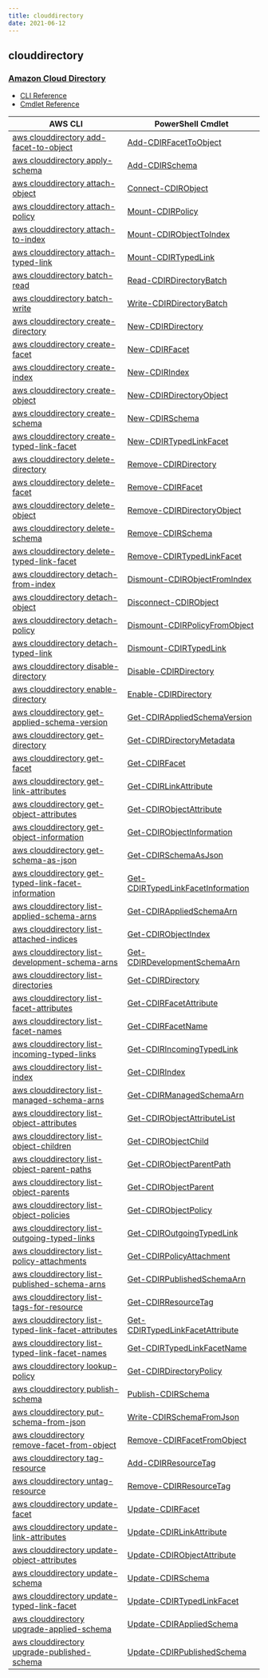 ```yaml
---
title: clouddirectory
date: 2021-06-12
---
```


## clouddirectory

### [Amazon Cloud Directory](https://aws.amazon.com/cloud-directory/)

* [CLI Reference](https://docs.aws.amazon.com/cli/latest/reference/clouddirectory/index.html)
* [Cmdlet Reference](https://docs.aws.amazon.com/powershell/latest/reference/items/AWS_Cloud_Directory_cmdlets.html)

|AWS CLI|PowerShell Cmdlet|
|----|----|
|[aws clouddirectory add-facet-to-object](https://docs.aws.amazon.com/cli/latest/reference/clouddirectory/add-facet-to-object.html)|[Add-CDIRFacetToObject](https://docs.aws.amazon.com/powershell/latest/reference/items/Add-CDIRFacetToObject.html)|
|[aws clouddirectory apply-schema](https://docs.aws.amazon.com/cli/latest/reference/clouddirectory/apply-schema.html)|[Add-CDIRSchema](https://docs.aws.amazon.com/powershell/latest/reference/items/Add-CDIRSchema.html)|
|[aws clouddirectory attach-object](https://docs.aws.amazon.com/cli/latest/reference/clouddirectory/attach-object.html)|[Connect-CDIRObject](https://docs.aws.amazon.com/powershell/latest/reference/items/Connect-CDIRObject.html)|
|[aws clouddirectory attach-policy](https://docs.aws.amazon.com/cli/latest/reference/clouddirectory/attach-policy.html)|[Mount-CDIRPolicy](https://docs.aws.amazon.com/powershell/latest/reference/items/Mount-CDIRPolicy.html)|
|[aws clouddirectory attach-to-index](https://docs.aws.amazon.com/cli/latest/reference/clouddirectory/attach-to-index.html)|[Mount-CDIRObjectToIndex](https://docs.aws.amazon.com/powershell/latest/reference/items/Mount-CDIRObjectToIndex.html)|
|[aws clouddirectory attach-typed-link](https://docs.aws.amazon.com/cli/latest/reference/clouddirectory/attach-typed-link.html)|[Mount-CDIRTypedLink](https://docs.aws.amazon.com/powershell/latest/reference/items/Mount-CDIRTypedLink.html)|
|[aws clouddirectory batch-read](https://docs.aws.amazon.com/cli/latest/reference/clouddirectory/batch-read.html)|[Read-CDIRDirectoryBatch](https://docs.aws.amazon.com/powershell/latest/reference/items/Read-CDIRDirectoryBatch.html)|
|[aws clouddirectory batch-write](https://docs.aws.amazon.com/cli/latest/reference/clouddirectory/batch-write.html)|[Write-CDIRDirectoryBatch](https://docs.aws.amazon.com/powershell/latest/reference/items/Write-CDIRDirectoryBatch.html)|
|[aws clouddirectory create-directory](https://docs.aws.amazon.com/cli/latest/reference/clouddirectory/create-directory.html)|[New-CDIRDirectory](https://docs.aws.amazon.com/powershell/latest/reference/items/New-CDIRDirectory.html)|
|[aws clouddirectory create-facet](https://docs.aws.amazon.com/cli/latest/reference/clouddirectory/create-facet.html)|[New-CDIRFacet](https://docs.aws.amazon.com/powershell/latest/reference/items/New-CDIRFacet.html)|
|[aws clouddirectory create-index](https://docs.aws.amazon.com/cli/latest/reference/clouddirectory/create-index.html)|[New-CDIRIndex](https://docs.aws.amazon.com/powershell/latest/reference/items/New-CDIRIndex.html)|
|[aws clouddirectory create-object](https://docs.aws.amazon.com/cli/latest/reference/clouddirectory/create-object.html)|[New-CDIRDirectoryObject](https://docs.aws.amazon.com/powershell/latest/reference/items/New-CDIRDirectoryObject.html)|
|[aws clouddirectory create-schema](https://docs.aws.amazon.com/cli/latest/reference/clouddirectory/create-schema.html)|[New-CDIRSchema](https://docs.aws.amazon.com/powershell/latest/reference/items/New-CDIRSchema.html)|
|[aws clouddirectory create-typed-link-facet](https://docs.aws.amazon.com/cli/latest/reference/clouddirectory/create-typed-link-facet.html)|[New-CDIRTypedLinkFacet](https://docs.aws.amazon.com/powershell/latest/reference/items/New-CDIRTypedLinkFacet.html)|
|[aws clouddirectory delete-directory](https://docs.aws.amazon.com/cli/latest/reference/clouddirectory/delete-directory.html)|[Remove-CDIRDirectory](https://docs.aws.amazon.com/powershell/latest/reference/items/Remove-CDIRDirectory.html)|
|[aws clouddirectory delete-facet](https://docs.aws.amazon.com/cli/latest/reference/clouddirectory/delete-facet.html)|[Remove-CDIRFacet](https://docs.aws.amazon.com/powershell/latest/reference/items/Remove-CDIRFacet.html)|
|[aws clouddirectory delete-object](https://docs.aws.amazon.com/cli/latest/reference/clouddirectory/delete-object.html)|[Remove-CDIRDirectoryObject](https://docs.aws.amazon.com/powershell/latest/reference/items/Remove-CDIRDirectoryObject.html)|
|[aws clouddirectory delete-schema](https://docs.aws.amazon.com/cli/latest/reference/clouddirectory/delete-schema.html)|[Remove-CDIRSchema](https://docs.aws.amazon.com/powershell/latest/reference/items/Remove-CDIRSchema.html)|
|[aws clouddirectory delete-typed-link-facet](https://docs.aws.amazon.com/cli/latest/reference/clouddirectory/delete-typed-link-facet.html)|[Remove-CDIRTypedLinkFacet](https://docs.aws.amazon.com/powershell/latest/reference/items/Remove-CDIRTypedLinkFacet.html)|
|[aws clouddirectory detach-from-index](https://docs.aws.amazon.com/cli/latest/reference/clouddirectory/detach-from-index.html)|[Dismount-CDIRObjectFromIndex](https://docs.aws.amazon.com/powershell/latest/reference/items/Dismount-CDIRObjectFromIndex.html)|
|[aws clouddirectory detach-object](https://docs.aws.amazon.com/cli/latest/reference/clouddirectory/detach-object.html)|[Disconnect-CDIRObject](https://docs.aws.amazon.com/powershell/latest/reference/items/Disconnect-CDIRObject.html)|
|[aws clouddirectory detach-policy](https://docs.aws.amazon.com/cli/latest/reference/clouddirectory/detach-policy.html)|[Dismount-CDIRPolicyFromObject](https://docs.aws.amazon.com/powershell/latest/reference/items/Dismount-CDIRPolicyFromObject.html)|
|[aws clouddirectory detach-typed-link](https://docs.aws.amazon.com/cli/latest/reference/clouddirectory/detach-typed-link.html)|[Dismount-CDIRTypedLink](https://docs.aws.amazon.com/powershell/latest/reference/items/Dismount-CDIRTypedLink.html)|
|[aws clouddirectory disable-directory](https://docs.aws.amazon.com/cli/latest/reference/clouddirectory/disable-directory.html)|[Disable-CDIRDirectory](https://docs.aws.amazon.com/powershell/latest/reference/items/Disable-CDIRDirectory.html)|
|[aws clouddirectory enable-directory](https://docs.aws.amazon.com/cli/latest/reference/clouddirectory/enable-directory.html)|[Enable-CDIRDirectory](https://docs.aws.amazon.com/powershell/latest/reference/items/Enable-CDIRDirectory.html)|
|[aws clouddirectory get-applied-schema-version](https://docs.aws.amazon.com/cli/latest/reference/clouddirectory/get-applied-schema-version.html)|[Get-CDIRAppliedSchemaVersion](https://docs.aws.amazon.com/powershell/latest/reference/items/Get-CDIRAppliedSchemaVersion.html)|
|[aws clouddirectory get-directory](https://docs.aws.amazon.com/cli/latest/reference/clouddirectory/get-directory.html)|[Get-CDIRDirectoryMetadata](https://docs.aws.amazon.com/powershell/latest/reference/items/Get-CDIRDirectoryMetadata.html)|
|[aws clouddirectory get-facet](https://docs.aws.amazon.com/cli/latest/reference/clouddirectory/get-facet.html)|[Get-CDIRFacet](https://docs.aws.amazon.com/powershell/latest/reference/items/Get-CDIRFacet.html)|
|[aws clouddirectory get-link-attributes](https://docs.aws.amazon.com/cli/latest/reference/clouddirectory/get-link-attributes.html)|[Get-CDIRLinkAttribute](https://docs.aws.amazon.com/powershell/latest/reference/items/Get-CDIRLinkAttribute.html)|
|[aws clouddirectory get-object-attributes](https://docs.aws.amazon.com/cli/latest/reference/clouddirectory/get-object-attributes.html)|[Get-CDIRObjectAttribute](https://docs.aws.amazon.com/powershell/latest/reference/items/Get-CDIRObjectAttribute.html)|
|[aws clouddirectory get-object-information](https://docs.aws.amazon.com/cli/latest/reference/clouddirectory/get-object-information.html)|[Get-CDIRObjectInformation](https://docs.aws.amazon.com/powershell/latest/reference/items/Get-CDIRObjectInformation.html)|
|[aws clouddirectory get-schema-as-json](https://docs.aws.amazon.com/cli/latest/reference/clouddirectory/get-schema-as-json.html)|[Get-CDIRSchemaAsJson](https://docs.aws.amazon.com/powershell/latest/reference/items/Get-CDIRSchemaAsJson.html)|
|[aws clouddirectory get-typed-link-facet-information](https://docs.aws.amazon.com/cli/latest/reference/clouddirectory/get-typed-link-facet-information.html)|[Get-CDIRTypedLinkFacetInformation](https://docs.aws.amazon.com/powershell/latest/reference/items/Get-CDIRTypedLinkFacetInformation.html)|
|[aws clouddirectory list-applied-schema-arns](https://docs.aws.amazon.com/cli/latest/reference/clouddirectory/list-applied-schema-arns.html)|[Get-CDIRAppliedSchemaArn](https://docs.aws.amazon.com/powershell/latest/reference/items/Get-CDIRAppliedSchemaArn.html)|
|[aws clouddirectory list-attached-indices](https://docs.aws.amazon.com/cli/latest/reference/clouddirectory/list-attached-indices.html)|[Get-CDIRObjectIndex](https://docs.aws.amazon.com/powershell/latest/reference/items/Get-CDIRObjectIndex.html)|
|[aws clouddirectory list-development-schema-arns](https://docs.aws.amazon.com/cli/latest/reference/clouddirectory/list-development-schema-arns.html)|[Get-CDIRDevelopmentSchemaArn](https://docs.aws.amazon.com/powershell/latest/reference/items/Get-CDIRDevelopmentSchemaArn.html)|
|[aws clouddirectory list-directories](https://docs.aws.amazon.com/cli/latest/reference/clouddirectory/list-directories.html)|[Get-CDIRDirectory](https://docs.aws.amazon.com/powershell/latest/reference/items/Get-CDIRDirectory.html)|
|[aws clouddirectory list-facet-attributes](https://docs.aws.amazon.com/cli/latest/reference/clouddirectory/list-facet-attributes.html)|[Get-CDIRFacetAttribute](https://docs.aws.amazon.com/powershell/latest/reference/items/Get-CDIRFacetAttribute.html)|
|[aws clouddirectory list-facet-names](https://docs.aws.amazon.com/cli/latest/reference/clouddirectory/list-facet-names.html)|[Get-CDIRFacetName](https://docs.aws.amazon.com/powershell/latest/reference/items/Get-CDIRFacetName.html)|
|[aws clouddirectory list-incoming-typed-links](https://docs.aws.amazon.com/cli/latest/reference/clouddirectory/list-incoming-typed-links.html)|[Get-CDIRIncomingTypedLink](https://docs.aws.amazon.com/powershell/latest/reference/items/Get-CDIRIncomingTypedLink.html)|
|[aws clouddirectory list-index](https://docs.aws.amazon.com/cli/latest/reference/clouddirectory/list-index.html)|[Get-CDIRIndex](https://docs.aws.amazon.com/powershell/latest/reference/items/Get-CDIRIndex.html)|
|[aws clouddirectory list-managed-schema-arns](https://docs.aws.amazon.com/cli/latest/reference/clouddirectory/list-managed-schema-arns.html)|[Get-CDIRManagedSchemaArn](https://docs.aws.amazon.com/powershell/latest/reference/items/Get-CDIRManagedSchemaArn.html)|
|[aws clouddirectory list-object-attributes](https://docs.aws.amazon.com/cli/latest/reference/clouddirectory/list-object-attributes.html)|[Get-CDIRObjectAttributeList](https://docs.aws.amazon.com/powershell/latest/reference/items/Get-CDIRObjectAttributeList.html)|
|[aws clouddirectory list-object-children](https://docs.aws.amazon.com/cli/latest/reference/clouddirectory/list-object-children.html)|[Get-CDIRObjectChild](https://docs.aws.amazon.com/powershell/latest/reference/items/Get-CDIRObjectChild.html)|
|[aws clouddirectory list-object-parent-paths](https://docs.aws.amazon.com/cli/latest/reference/clouddirectory/list-object-parent-paths.html)|[Get-CDIRObjectParentPath](https://docs.aws.amazon.com/powershell/latest/reference/items/Get-CDIRObjectParentPath.html)|
|[aws clouddirectory list-object-parents](https://docs.aws.amazon.com/cli/latest/reference/clouddirectory/list-object-parents.html)|[Get-CDIRObjectParent](https://docs.aws.amazon.com/powershell/latest/reference/items/Get-CDIRObjectParent.html)|
|[aws clouddirectory list-object-policies](https://docs.aws.amazon.com/cli/latest/reference/clouddirectory/list-object-policies.html)|[Get-CDIRObjectPolicy](https://docs.aws.amazon.com/powershell/latest/reference/items/Get-CDIRObjectPolicy.html)|
|[aws clouddirectory list-outgoing-typed-links](https://docs.aws.amazon.com/cli/latest/reference/clouddirectory/list-outgoing-typed-links.html)|[Get-CDIROutgoingTypedLink](https://docs.aws.amazon.com/powershell/latest/reference/items/Get-CDIROutgoingTypedLink.html)|
|[aws clouddirectory list-policy-attachments](https://docs.aws.amazon.com/cli/latest/reference/clouddirectory/list-policy-attachments.html)|[Get-CDIRPolicyAttachment](https://docs.aws.amazon.com/powershell/latest/reference/items/Get-CDIRPolicyAttachment.html)|
|[aws clouddirectory list-published-schema-arns](https://docs.aws.amazon.com/cli/latest/reference/clouddirectory/list-published-schema-arns.html)|[Get-CDIRPublishedSchemaArn](https://docs.aws.amazon.com/powershell/latest/reference/items/Get-CDIRPublishedSchemaArn.html)|
|[aws clouddirectory list-tags-for-resource](https://docs.aws.amazon.com/cli/latest/reference/clouddirectory/list-tags-for-resource.html)|[Get-CDIRResourceTag](https://docs.aws.amazon.com/powershell/latest/reference/items/Get-CDIRResourceTag.html)|
|[aws clouddirectory list-typed-link-facet-attributes](https://docs.aws.amazon.com/cli/latest/reference/clouddirectory/list-typed-link-facet-attributes.html)|[Get-CDIRTypedLinkFacetAttribute](https://docs.aws.amazon.com/powershell/latest/reference/items/Get-CDIRTypedLinkFacetAttribute.html)|
|[aws clouddirectory list-typed-link-facet-names](https://docs.aws.amazon.com/cli/latest/reference/clouddirectory/list-typed-link-facet-names.html)|[Get-CDIRTypedLinkFacetName](https://docs.aws.amazon.com/powershell/latest/reference/items/Get-CDIRTypedLinkFacetName.html)|
|[aws clouddirectory lookup-policy](https://docs.aws.amazon.com/cli/latest/reference/clouddirectory/lookup-policy.html)|[Get-CDIRDirectoryPolicy](https://docs.aws.amazon.com/powershell/latest/reference/items/Get-CDIRDirectoryPolicy.html)|
|[aws clouddirectory publish-schema](https://docs.aws.amazon.com/cli/latest/reference/clouddirectory/publish-schema.html)|[Publish-CDIRSchema](https://docs.aws.amazon.com/powershell/latest/reference/items/Publish-CDIRSchema.html)|
|[aws clouddirectory put-schema-from-json](https://docs.aws.amazon.com/cli/latest/reference/clouddirectory/put-schema-from-json.html)|[Write-CDIRSchemaFromJson](https://docs.aws.amazon.com/powershell/latest/reference/items/Write-CDIRSchemaFromJson.html)|
|[aws clouddirectory remove-facet-from-object](https://docs.aws.amazon.com/cli/latest/reference/clouddirectory/remove-facet-from-object.html)|[Remove-CDIRFacetFromObject](https://docs.aws.amazon.com/powershell/latest/reference/items/Remove-CDIRFacetFromObject.html)|
|[aws clouddirectory tag-resource](https://docs.aws.amazon.com/cli/latest/reference/clouddirectory/tag-resource.html)|[Add-CDIRResourceTag](https://docs.aws.amazon.com/powershell/latest/reference/items/Add-CDIRResourceTag.html)|
|[aws clouddirectory untag-resource](https://docs.aws.amazon.com/cli/latest/reference/clouddirectory/untag-resource.html)|[Remove-CDIRResourceTag](https://docs.aws.amazon.com/powershell/latest/reference/items/Remove-CDIRResourceTag.html)|
|[aws clouddirectory update-facet](https://docs.aws.amazon.com/cli/latest/reference/clouddirectory/update-facet.html)|[Update-CDIRFacet](https://docs.aws.amazon.com/powershell/latest/reference/items/Update-CDIRFacet.html)|
|[aws clouddirectory update-link-attributes](https://docs.aws.amazon.com/cli/latest/reference/clouddirectory/update-link-attributes.html)|[Update-CDIRLinkAttribute](https://docs.aws.amazon.com/powershell/latest/reference/items/Update-CDIRLinkAttribute.html)|
|[aws clouddirectory update-object-attributes](https://docs.aws.amazon.com/cli/latest/reference/clouddirectory/update-object-attributes.html)|[Update-CDIRObjectAttribute](https://docs.aws.amazon.com/powershell/latest/reference/items/Update-CDIRObjectAttribute.html)|
|[aws clouddirectory update-schema](https://docs.aws.amazon.com/cli/latest/reference/clouddirectory/update-schema.html)|[Update-CDIRSchema](https://docs.aws.amazon.com/powershell/latest/reference/items/Update-CDIRSchema.html)|
|[aws clouddirectory update-typed-link-facet](https://docs.aws.amazon.com/cli/latest/reference/clouddirectory/update-typed-link-facet.html)|[Update-CDIRTypedLinkFacet](https://docs.aws.amazon.com/powershell/latest/reference/items/Update-CDIRTypedLinkFacet.html)|
|[aws clouddirectory upgrade-applied-schema](https://docs.aws.amazon.com/cli/latest/reference/clouddirectory/upgrade-applied-schema.html)|[Update-CDIRAppliedSchema](https://docs.aws.amazon.com/powershell/latest/reference/items/Update-CDIRAppliedSchema.html)|
|[aws clouddirectory upgrade-published-schema](https://docs.aws.amazon.com/cli/latest/reference/clouddirectory/upgrade-published-schema.html)|[Update-CDIRPublishedSchema](https://docs.aws.amazon.com/powershell/latest/reference/items/Update-CDIRPublishedSchema.html)|

